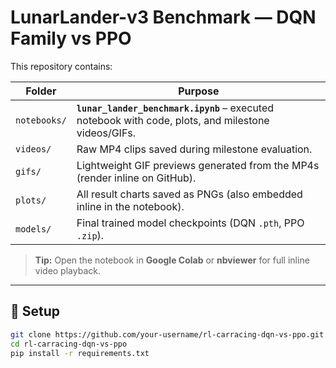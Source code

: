 # LunarLander-v3 Benchmark — DQN Family vs PPO

This repository contains:

| Folder | Purpose |
|--------|---------|
| `notebooks/` | **`lunar_lander_benchmark.ipynb`** – executed notebook with code, plots, and milestone videos/GIFs. |
| `videos/`    | Raw MP4 clips saved during milestone evaluation. |
| `gifs/`      | Lightweight GIF previews generated from the MP4s (render inline on GitHub). |
| `plots/`     | All result charts saved as PNGs (also embedded inline in the notebook). |
| `models/`    | Final trained model checkpoints (DQN `.pth`, PPO `.zip`). |

> **Tip:** Open the notebook in **Google Colab** or **nbviewer** for full inline video playback.

---

## 🔧  Setup

```bash
git clone https://github.com/your-username/rl-carracing-dqn-vs-ppo.git
cd rl-carracing-dqn-vs-ppo
pip install -r requirements.txt
